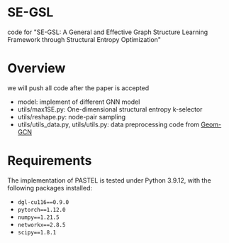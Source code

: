 # SE-GSL
code for "SE-GSL: A General and Effective Graph Structure Learning Framework through Structural Entropy Optimization"

# Overview
we will push all code after the paper is accepted   
- model: implement of different GNN model
- utils/max1SE.py: One-dimensional structural entropy k-selector
- utils/reshape.py: node-pair sampling
- utils/utils_data.py, utils/utils.py: data preprocessing code from [Geom-GCN](https://github.com/graphdml-uiuc-jlu/geom-gcn)

# Requirements
The implementation of PASTEL is tested under Python 3.9.12, with the following packages installed:
* `dgl-cu116==0.9.0`
* `pytorch==1.12.0`
* `numpy==1.21.5`
* `networkx==2.8.5`
* `scipy==1.8.1`
